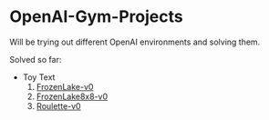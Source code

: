 # OpenAI-Gym-Projects
Will be trying out different OpenAI environments and solving them.

Solved so far:
* Toy Text
  1. [FrozenLake-v0](https://gym.openai.com/envs/FrozenLake-v0/)
  2. [FrozenLake8x8-v0](https://gym.openai.com/envs/FrozenLake8x8-v0/)
  3. [Roulette-v0](https://gym.openai.com/envs/Roulette-v0/)
